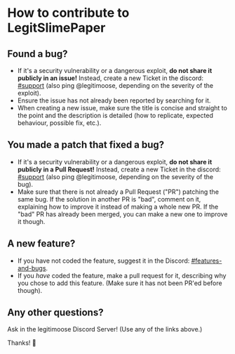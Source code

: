 # How to contribute to LegitSlimePaper

## Found a bug?
- If it's a security vulnerability or a dangerous exploit, **do not share it publicly in an issue!** Instead, create a new Ticket in the discord: [#support](https://discord.gg/PTW4JxZDPM) (also ping @legitimoose, depending on the severity of the exploit).
- Ensure the issue has not already been reported by searching for it.
- When creating a new issue, make sure the title is concise and straight to the point and the description is detailed (how to replicate, expected behaviour, possible fix, etc.).

## You made a patch that fixed a bug?
- If it's a security vulnerability or a dangerous exploit, **do not share it publicly in a Pull Request!** Instead, create a new Ticket in the discord: [#support](https://discord.gg/PTW4JxZDPM) (also ping @legitimoose, depending on the severity of the bug).
- Make sure that there is not already a Pull Request ("PR") patching the same bug. If the solution in another PR is "bad", comment on it, explaining how to improve it instead of making a whole new PR. If the "bad" PR has already been merged, you can make a new one to improve it though.

## A new feature?
- If you have not coded the feature, suggest it in the Discord: [#features-and-bugs](https://discord.gg/TQxmwd69Ub).
- If you _have_ coded the feature, make a pull request for it, describing why you chose to add this feature. (Make sure it has not been PR'ed before though).

## Any other questions?
Ask in the legitimoose Discord Server! (Use any of the links above.)


Thanks! 💚